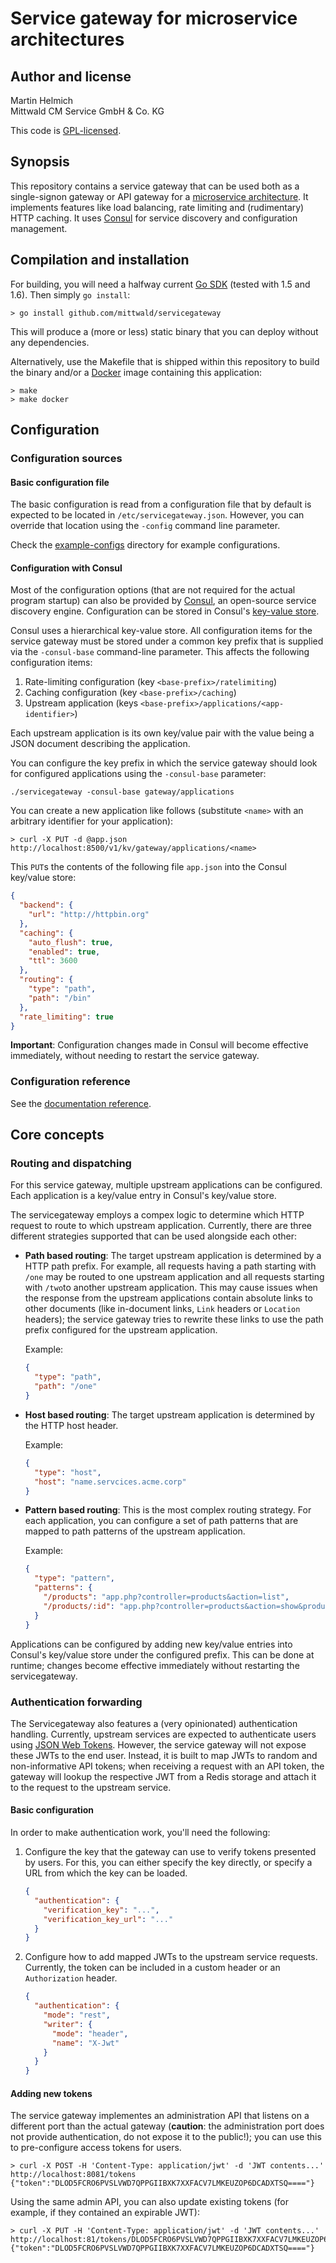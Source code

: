 # Service gateway for microservice architectures

## Author and license

Martin Helmich  
Mittwald CM Service GmbH & Co. KG

This code is [GPL-licensed](LICENSE.txt).

## Synopsis

This repository contains a service gateway that can be used both as a
single-signon gateway or API gateway for a [microservice architecture][fowler-microservices].
It implements features like load balancing, rate limiting and (rudimentary) HTTP
caching. It uses [Consul][consul] for service discovery and configuration
management.

## Compilation and installation

For building, you will need a halfway current [Go SDK][go] (tested with 1.5 and
1.6). Then simply `go install`:

```shellsession
> go install github.com/mittwald/servicegateway
```

This will produce a (more or less) static binary that you can deploy without any
dependencies.

Alternatively, use the Makefile that is shipped within this repository to build
the binary and/or a [Docker][docker] image containing this application:

```shellsession
> make
> make docker
```

## Configuration

### Configuration sources

#### Basic configuration file

The basic configuration is read from a configuration file that by default is
expected to be located in `/etc/servicegateway.json`. However, you can override
that location using the `-config` command line parameter.

Check the [example-configs](example-configs) directory for example
configurations.

#### Configuration with Consul

Most of the configuration options (that are not required for the actual program
startup) can also be provided by [Consul][consul], an open-source service
discovery engine. Configuration can be stored in Consul's [key-value store][consul-kv].

Consul uses a hierarchical key-value store. All configuration items for the
service gateway must be stored under a common key prefix that is supplied via
the `-consul-base` command-line parameter. This affects the following
configuration items:

1.  Rate-limiting configuration (key `<base-prefix>/ratelimiting`)
2.  Caching configuration (key `<base-prefix>/caching`)
3.  Upstream application (keys `<base-prefix>/applications/<app-identifier>`)

Each upstream application is its own key/value pair with the value being a JSON
document describing the application.

You can configure the key prefix in which the service gateway should look for
configured applications using the `-consul-base` parameter:

    ./servicegateway -consul-base gateway/applications

You can create a new application like follows (substitute `<name>` with an
arbitrary identifier for your application):

```shellsession
> curl -X PUT -d @app.json http://localhost:8500/v1/kv/gateway/applications/<name>
```

This `PUT`s the contents of the following file `app.json` into the Consul
key/value store:

```json
{
  "backend": {
    "url": "http://httpbin.org"
  },
  "caching": {
    "auto_flush": true,
    "enabled": true,
    "ttl": 3600
  },
  "routing": {
    "type": "path",
    "path": "/bin"
  },
  "rate_limiting": true
}
```

**Important**: Configuration changes made in Consul will become effective
immediately, without needing to restart the service gateway.

### Configuration reference

See the [documentation reference](docs/configuration.md).

## Core concepts

### Routing and dispatching

For this service gateway, multiple upstream applications can be configured. Each
application is a key/value entry in Consul's key/value store.

The servicegateway employs a compex logic to determine which HTTP request to
route to which upstream application. Currently, there are three different
strategies supported that can be used alongside each other:

-   **Path based routing**: The target upstream application is determined by a
    HTTP path prefix. For example, all requests having a path starting with
    `/one` may be routed to one upstream application and all requests starting
    with `/two`to another upstream application. This may cause issues when the
    response from the upstream applications contain absolute links to other
    documents (like in-document links, `Link` headers or `Location` headers);
    the service gateway tries to rewrite these links to use the path prefix
    configured for the upstream application.

    Example:

    ```json
    {
      "type": "path",
      "path": "/one"
    }
    ```

-   **Host based routing**: The target upstream application is determined by
    the HTTP host header.

    Example:

    ```json
    {
      "type": "host",
      "host": "name.servcices.acme.corp"
    }
    ```

-   **Pattern based routing**: This is the most complex routing strategy. For
    each application, you can configure a set of path patterns that are mapped
    to path patterns of the upstream application.

    Example:

    ```json
    {
      "type": "pattern",
      "patterns": {
        "/products": "app.php?controller=products&action=list",
        "/products/:id": "app.php?controller=products&action=show&product_id=:id"
      }
    }
    ```

Applications can be configured by adding new key/value entries into Consul's
key/value store under the configured prefix. This can be done at runtime;
changes become effective immediately without restarting the servicegateway.

### Authentication forwarding

The Servicegateway also features a (very opinionated) authentication handling.
Currently, upstream services are expected to authenticate users using
[JSON Web Tokens][jwt]. However, the service gateway will not expose these JWTs
to the end user. Instead, it is built to map JWTs to random and non-informative
API tokens; when receiving a request with an API token, the gateway will lookup
the respective JWT from a Redis storage and attach it to the request to the
upstream service.

#### Basic configuration

In order to make authentication work, you'll need the following:

1.  Configure the key that the gateway can use to verify tokens presented by
    users. For this, you can either specify the key directly, or specify a URL
    from which the key can be loaded.

    ```json
    {
      "authentication": {
        "verification_key": "...",
        "verification_key_url": "..."
      }
    }
    ```

2.  Configure how to add mapped JWTs to the upstream service requests.
    Currently, the token can be included in a custom header or an
    `Authorization` header.

    ```json
    {
      "authentication": {
        "mode": "rest",
        "writer": {
          "mode": "header",
          "name": "X-Jwt"
        }
      }
    }
    ```

#### Adding new tokens

The service gateway implementes an administration API that listens on a
different port than the actual gateway (**caution**: the administration port
does not provide authentication, do not expose it to the public!); you can use
this to pre-configure access tokens for users.

```shellsession
> curl -X POST -H 'Content-Type: application/jwt' -d 'JWT contents...' http://localhost:8081/tokens
{"token":"DLOD5FCRO6PVSLVWD7QPPGIIBXK7XXFACV7LMKEUZOP6DCADXTSQ===="}
```

Using the same admin API, you can also update existing tokens (for example, if
they contained an expirable JWT):

```shellsession
> curl -X PUT -H 'Content-Type: application/jwt' -d 'JWT contents...' http://localhost:81/tokens/DLOD5FCRO6PVSLVWD7QPPGIIBXK7XXFACV7LMKEUZOP6DCADXTSQ%3D%3D%3D%3D
{"token":"DLOD5FCRO6PVSLVWD7QPPGIIBXK7XXFACV7LMKEUZOP6DCADXTSQ===="}
```

[consul]: https://consul.io
[consul-kv]: https://www.consul.io/docs/agent/http/kv.html
[docker]: https://www.docker.com
[fowler-microservices]: http://martinfowler.com/articles/microservices.html
[go]: https://golang.org/dl/
[go-duration]: https://golang.org/pkg/time/#ParseDuration
[jwt]: http://jwt.io/

